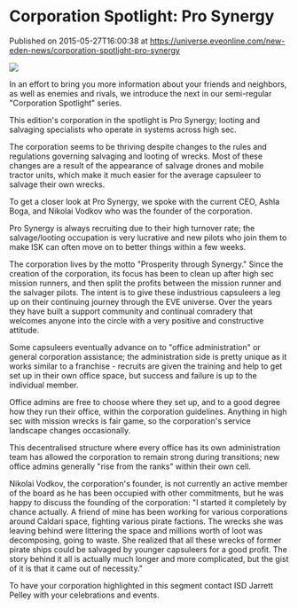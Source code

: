 # Corporation Spotlight: Pro Synergy
Published on 2015-05-27T16:00:38 at https://universe.eveonline.com/new-eden-news/corporation-spotlight-pro-synergy

![](http://web.ccpgamescdn.com/newssystem/media/67258/1/IC.png)

In an effort to bring you more information about your friends and neighbors, as well as enemies and rivals, we introduce the next in our semi-regular "Corporation Spotlight" series.

This edition's corporation in the spotlight is Pro Synergy; looting and salvaging specialists who operate in systems across high sec.

The corporation seems to be thriving despite changes to the rules and regulations governing salvaging and looting of wrecks. Most of these changes are a result of the appearance of salvage drones and mobile tractor units, which make it much easier for the average capsuleer to salvage their own wrecks.

To get a closer look at Pro Synergy, we spoke with the current CEO, Ashla Boga, and Nikolai Vodkov who was the founder of the corporation.

Pro Synergy is always recruiting due to their high turnover rate; the salvage/looting occupation is very lucrative and new pilots who join them to make ISK can often move on to better things within a few weeks.

The corporation lives by the motto "Prosperity through Synergy." Since the creation of the corporation, its focus has been to clean up after high sec mission runners, and then split the profits between the mission runner and the salvager pilots. The intent is to give these industrious capsuleers a leg up on their continuing journey through the EVE universe. Over the years they have built a support community and continual comradery that welcomes anyone into the circle with a very positive and constructive attitude.

Some capsuleers eventually advance on to "office administration" or general corporation assistance; the administration side is pretty unique as it works similar to a franchise - recruits are given the training and help to get set up in their own office space, but success and failure is up to the individual member.

Office admins are free to choose where they set up, and to a good degree how they run their office, within the corporation guidelines. Anything in high sec with mission wrecks is fair game, so the corporation's service landscape changes occasionally.

This decentralised structure where every office has its own administration team has allowed the corporation to remain strong during transitions; new office admins generally "rise from the ranks" within their own cell.

Nikolai Vodkov, the corporation's founder, is not currently an active member of the board as he has been occupied with other commitments, but he was happy to discuss the founding of the corporation: "I started it completely by chance actually. A friend of mine has been working for various corporations around Caldari space, fighting various pirate factions. The wrecks she was leaving behind were littering the space and millions worth of loot was decomposing, going to waste. She realized that all these wrecks of former pirate ships could be salvaged by younger capsuleers for a good profit. The story behind it all is actually much longer and more complicated, but the gist of it is that it came out of necessity."

To have your corporation highlighted in this segment contact ISD Jarrett Pelley with your celebrations and events.

